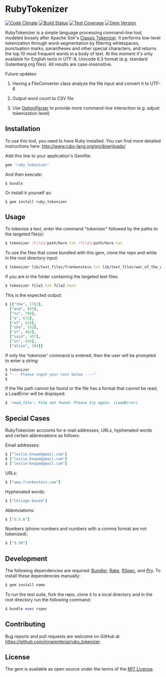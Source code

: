 # RubyTokenizer

[![Code Climate](https://codeclimate.com/github/irinarenteria/ruby_tokenizer/badges/gpa.svg)](https://codeclimate.com/github/irinarenteria/ruby_tokenizer)
[![Build Status](https://travis-ci.org/irinarenteria/ruby_tokenizer.svg?branch=master)](https://travis-ci.org/irinarenteria/ruby_tokenizer)
[![Test Coverage](https://codeclimate.com/github/irinarenteria/ruby_tokenizer/badges/coverage.svg)](https://codeclimate.com/github/irinarenteria/ruby_tokenizer/coverage)
[![Gem Version](https://badge.fury.io/rb/ruby_tokenizer.svg)](https://badge.fury.io/rb/ruby_tokenizer)

RubyTokenizer is a simple language processing command-line tool, modeled loosely after Apache Solr's [Classic Tokenizer](https://cwiki.apache.org/confluence/display/solr/Tokenizers). It performs low-level tokenization through word-segmentation by filtering whitespaces, punctuation marks, parantheses and other special characters, and returns the top 10 most frequent words in a body of text. At the moment it's only available for English texts in UTF-8, Unicode 6.3 format (e.g. standard Gutenberg.org files). All results are case-insensitive.

Future updates:

1. Having a FileConverter class analyze the file input and convert it to UTF-8

2. Output word count to CSV file

3. Use [OptionParser](http://ruby-doc.org/stdlib-2.3.0/libdoc/optparse/rdoc/OptionParser.html) to provide more command-line interaction (e.g. adjust tokenization level)

## Installation

To use this tool, you need to have Ruby installed. You can find more detailed instructions here: http://www.ruby-lang.org/en/downloads/

Add this line to your application's Gemfile:

```ruby
gem 'ruby_tokenizer'
```

And then execute:

    $ bundle

Or install it yourself as:

    $ gem install ruby_tokenizer

## Usage

To tokenize a text, enter the command "tokenizer" followed by the paths to the targeted file(s):

```ruby
$ tokenizer /file1/path/here.txt /file2/path/here.txt
```
To use the files that come bundled with this gem, clone the repo and while in the root directory input:

```ruby
$ tokenizer lib/text_files/frankenstein.txt lib/text_files/war_of_the_worlds.txt
```

If you are in the folder containing the targeted text files:

```ruby
$ tokenizer file1.txt file2.text
```

This is the expected output:

```ruby
$ [["the", 1782],
  ["and", 855],
  ["to", 790],
  ["a", 672],
  ["of", 610],
  ["she", 533],
  ["it", 463],
  ["said", 457],
  ["in", 416],
  ["alice", 384]]
```

If only the 'tokenizer' command is entered, then the user will be prompted to enter a string:
```ruby
$ tokenizer
$ "--- Please input your text below ----"
$
```

If the file path cannot be found or the file has a format that cannot be read, a LoadError will be displayed:
```ruby
$ `read_file': File not found: Please try again. (LoadError)
```

## Special Cases

RubyTokenizer accounts for e-mail addresses, URLs, hyphenated words and certain abbreviations as follows:

Email addresses:
```ruby
$ ["leslie.knope@gmail.com"]
$ ["leslie_knope@gmail.com"]
$ ["leslie-knope@gmail.com"]
```
URLs:
```ruby
$ ["www.frankestein.com"]
```
Hyphenated words:
```ruby
$ ["Chicago-based"]
```
Abbreviations:
```ruby
$ ["U.S.A"]
```
Numbers (phone numbers and numbers with a comma format are not tokenized):
```ruby
$ ["3.50"]
```

## Development

The following dependencies are required:
[Bundler](https://github.com/bundler/bundler),
[Rake](https://github.com/ruby/rake),
[RSpec](https://github.com/rspec/rspec),
and [Pry](https://github.com/pry/pry). To install these dependencies manually:
```ruby
$ gem install name
```
To run the test suite, fork the repo, clone it to a local directory and in the root directory run the following command:

```ruby
$ bundle exec rspec
```

## Contributing

Bug reports and pull requests are welcome on GitHub at https://github.com/irinarenteria/ruby_tokenizer.


## License

The gem is available as open source under the terms of the [MIT License](http://opensource.org/licenses/MIT).
